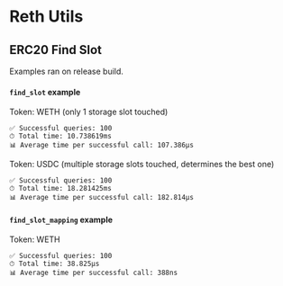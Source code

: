 # Reth Utils

## ERC20 Find Slot

Examples ran on release build.

#### `find_slot` example

Token: WETH (only 1 storage slot touched)

```
✅ Successful queries: 100
⏱ Total time: 10.738619ms
📊 Average time per successful call: 107.386µs
```

Token: USDC (multiple storage slots touched, determines the best one)

```
✅ Successful queries: 100
⏱ Total time: 18.281425ms
📊 Average time per successful call: 182.814µs
```

#### `find_slot_mapping` example

Token: WETH

```
✅ Successful queries: 100
⏱ Total time: 38.825µs
📊 Average time per successful call: 388ns
```
